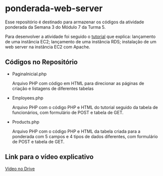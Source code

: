 # ponderada-web-server

Esse repositório é destinado para armazenar os códigos da atividade ponderada da Semana 3 do Módulo 7 da Turma 5.

Para desenvolver a atividade foi seguido o [tutorial](https://docs.aws.amazon.com/AmazonRDS/latest/UserGuide/TUT_WebAppWithRDS.html) que explica: lançamento de uma instância EC2; lançamento de uma instância RDS; instalação de um web server na instância EC2 com Apache.

## Códigos no Repositório
- PaginaInicial.php
  
  Arquivo PHP com código em HTML para direcionar as páginas de criação e listagens de diferentes tabelas
  
- Employees.php
  
  Arquivo PHP com o código PHP e HTML do tutorial seguido da tabela de funcionários, com formulário de POST e tabela de GET.
  
- Products.php
  
  Arquivo PHP com o código PHP e HTML da tabela criada para a ponderada com 5 campos e 4 tipos de dados diferentes, com formulário de POST e tabela de GET.

## Link para o vídeo explicativo
[Vídeo no Drive](https://drive.google.com/file/d/1QqApQakdCdsfkmfDbVRx1bj6mXJkiTJJ/view?usp=sharing)
